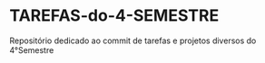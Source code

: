 # TAREFAS-do-4-SEMESTRE
Repositório dedicado ao commit de tarefas e projetos diversos do 4°Semestre
